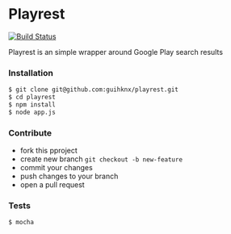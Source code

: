 # Playrest
[![Build Status](https://travis-ci.org/guihknx/playrest.svg?branch=master)](https://travis-ci.org/guihknx/playrest)

Playrest is an simple wrapper around Google Play search results

### Installation

```sh
$ git clone git@github.com:guihknx/playrest.git
$ cd playrest
$ npm install
$ node app.js
```


### Contribute
* fork this pproject
* create new branch ``git checkout -b new-feature``
* commit your changes
* push changes to your branch
* open a pull request
### Tests
```sh
$ mocha
```

